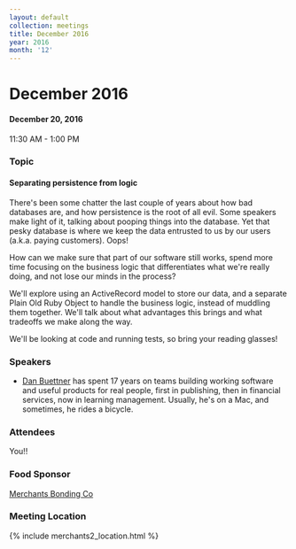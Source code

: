 ```yaml
---
layout: default
collection: meetings
title: December 2016
year: 2016
month: '12'
---
```


# December 2016

#### December 20, 2016
11:30 AM - 1:00 PM

### Topic

#### Separating persistence from logic

There's been some chatter the last couple of years about how bad databases are, and how persistence is the root of all
evil. Some speakers make light of it, talking about pooping things into the database. Yet that pesky database is where
we keep the data entrusted to us by our users (a.k.a. paying customers). Oops!

How can we make sure that part of our software still works, spend more time focusing on the business logic that
differentiates what we're really doing, and not lose our minds in the process?

We'll explore using an ActiveRecord model to store our data, and a separate Plain Old Ruby Object to handle the business
logic, instead of muddling them together.  We'll talk about what advantages this brings and what tradeoffs we make along
the way.

We'll be looking at code and running tests, so bring your reading glasses!

### Speakers

* [Dan Buettner](https://twitter.com/Canpncavedan) has spent 17 years on teams building working software and useful products for real people, first in publishing, then in financial services, now in learning management. Usually, he's on a Mac, and sometimes, he rides a bicycle.

### Attendees

You!!

### Food Sponsor
[Merchants Bonding Co](https://twitter.com/MerchantsBond)

### Meeting Location
{% include merchants2_location.html %}
